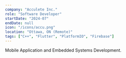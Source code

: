 ```yaml
---
company: "Acculete Inc."
role: "Software Developer"
startDate: "2024-07"
endDate: null
icon: "/icons/accu.png"
location: "Ottawa, ON (Remote)"
tags: ["C++", "Flutter", "PlatformIO", "Firebase"]
---
```

Mobile Application and Embedded Systems Development.
